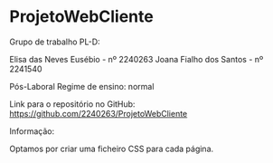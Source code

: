 # ProjetoWebCliente

Grupo de trabalho PL-D:

Elisa das Neves Eusébio - nº 2240263
Joana Fialho dos Santos - nº 2241540

Pós-Laboral
Regime de ensino: normal

Link para o repositório no GitHub: https://github.com/2240263/ProjetoWebCliente


Informação:

Optamos por criar uma ficheiro CSS para cada página. 
